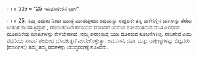 +++
title = "25 ಇದಿರೊಳೀಶನ ಭಾಳ"

+++
25. ನಮ್ಮ ಎದುರು ನಿಂತು ಯುದ್ಧ ಮಾಡುತ್ತಿರುವ ಅಭಿಮನ್ಯು ಈಶ್ವರನೇ ತನ್ನ ಹಣೆಗಣ್ಣಿನ ಬಾಗಿಲನ್ನು ತೆರೆದು ನಿಂತಂತೆ ಕಾಣಿಸುತ್ತಿದ್ದಾನೆ ; ರಣರಂಗದಿಂದ ಪಲಾಯನ ಮಾಡಿದರೆ ಯಮನ ಶೂಲದಂತಿರುವ ದುರ್ಯೋಧನನ ಮೂದಲಿಕೆಯ ಮಾತುಗಳನ್ನು ಕೇಳಬೇಕಾಗಿದೆ. ನಮ್ಮ ಪರಾಕ್ರಮಕ್ಕೆ ಜಯ ದೊರಕುವ ಸೂಚನೆಗಳಿಲ್ಲ. ರಾಜಸೇವೆ ಎಂಬ ಪದವಿಯು ಪಾಪದ ಫಲದಿಂದ ದೊರಕುತ್ತದೆ ಎಂದುಕೊಳ್ಳುತ್ತಾ, ಅವಮಾನ, ದರ್ಪ ಮತ್ತು ದಾಕ್ಷಿಣ್ಯಗಳನ್ನು ಬಿಟ್ಟವರು (ಮಾರಿಗಳು) ತಮ್ಮ ತಮ್ಮ ರಥಗಳನ್ನು ಯುದ್ಧರಂಗಕ್ಕೆ ನೂಕಿದರು.